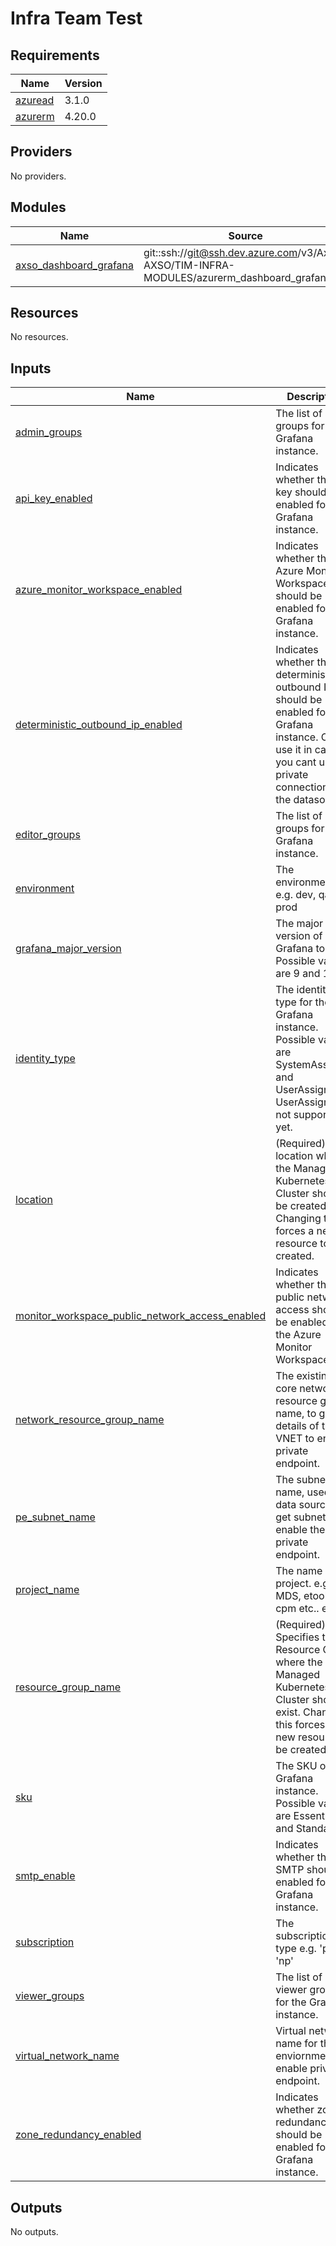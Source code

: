 # Infra Team Test

<!-- BEGIN_TF_DOCS -->
## Requirements

| Name | Version |
|------|---------|
| <a name="requirement_azuread"></a> [azuread](#requirement\_azuread) | 3.1.0 |
| <a name="requirement_azurerm"></a> [azurerm](#requirement\_azurerm) | 4.20.0 |

## Providers

No providers.

## Modules

| Name | Source | Version |
|------|--------|---------|
| <a name="module_axso_dashboard_grafana"></a> [axso\_dashboard\_grafana](#module\_axso\_dashboard\_grafana) | git::ssh://git@ssh.dev.azure.com/v3/Axpo-AXSO/TIM-INFRA-MODULES/azurerm_dashboard_grafana | ~{gitRef}~ |

## Resources

No resources.

## Inputs

| Name | Description | Type | Default | Required |
|------|-------------|------|---------|:--------:|
| <a name="input_admin_groups"></a> [admin\_groups](#input\_admin\_groups) | The list of admin groups for the Grafana instance. | `list(string)` | `[]` | no |
| <a name="input_api_key_enabled"></a> [api\_key\_enabled](#input\_api\_key\_enabled) | Indicates whether the API key should be enabled for the Grafana instance. | `bool` | `false` | no |
| <a name="input_azure_monitor_workspace_enabled"></a> [azure\_monitor\_workspace\_enabled](#input\_azure\_monitor\_workspace\_enabled) | Indicates whether the Azure Monitor Workspace should be enabled for the Grafana instance. | `bool` | `true` | no |
| <a name="input_deterministic_outbound_ip_enabled"></a> [deterministic\_outbound\_ip\_enabled](#input\_deterministic\_outbound\_ip\_enabled) | Indicates whether the deterministic outbound IP should be enabled for the Grafana instance. Only use it in case you cant use private connection to the datasources. | `bool` | `false` | no |
| <a name="input_editor_groups"></a> [editor\_groups](#input\_editor\_groups) | The list of editor groups for the Grafana instance. | `list(string)` | `[]` | no |
| <a name="input_environment"></a> [environment](#input\_environment) | The environment. e.g. dev, qa, uat, prod | `string` | `"prod "` | no |
| <a name="input_grafana_major_version"></a> [grafana\_major\_version](#input\_grafana\_major\_version) | The major version of Grafana to use. Possible values are 9 and 10. | `string` | `"10"` | no |
| <a name="input_identity_type"></a> [identity\_type](#input\_identity\_type) | The identity type for the Grafana instance. Possible values are SystemAssigned and UserAssigned. UserAssigned is not supported yet. | `string` | `"SystemAssigned"` | no |
| <a name="input_location"></a> [location](#input\_location) | (Required) The location where the Managed Kubernetes Cluster should be created. Changing this forces a new resource to be created. | `string` | `"west europe"` | no |
| <a name="input_monitor_workspace_public_network_access_enabled"></a> [monitor\_workspace\_public\_network\_access\_enabled](#input\_monitor\_workspace\_public\_network\_access\_enabled) | Indicates whether the public network access should be enabled for the Azure Monitor Workspace. | `bool` | `false` | no |
| <a name="input_network_resource_group_name"></a> [network\_resource\_group\_name](#input\_network\_resource\_group\_name) | The existing core network resource group name, to get details of the VNET to enable  private endpoint. | `string` | n/a | yes |
| <a name="input_pe_subnet_name"></a> [pe\_subnet\_name](#input\_pe\_subnet\_name) | The subnet name, used in data source to get subnet ID, to enable the private endpoint. | `string` | n/a | yes |
| <a name="input_project_name"></a> [project\_name](#input\_project\_name) | The name of the project. e.g. MDS, etools, cp, cpm etc.. etc.. | `string` | `"etools"` | no |
| <a name="input_resource_group_name"></a> [resource\_group\_name](#input\_resource\_group\_name) | (Required) Specifies the Resource Group where the Managed Kubernetes Cluster should exist. Changing this forces a new resource to be created. | `string` | `"axso-np-appl-<project-name>-<environment>-rg"` | no |
| <a name="input_sku"></a> [sku](#input\_sku) | The SKU of the Grafana instance. Possible values are Essential and Standard. | `string` | `"Standard"` | no |
| <a name="input_smtp_enable"></a> [smtp\_enable](#input\_smtp\_enable) | Indicates whether the SMTP should be enabled for the Grafana instance. | `bool` | `false` | no |
| <a name="input_subscription"></a> [subscription](#input\_subscription) | The subscription type e.g. 'p' or 'np' | `string` | `"p"` | no |
| <a name="input_viewer_groups"></a> [viewer\_groups](#input\_viewer\_groups) | The list of viewer groups for the Grafana instance. | `list(string)` | `[]` | no |
| <a name="input_virtual_network_name"></a> [virtual\_network\_name](#input\_virtual\_network\_name) | Virtual network name for the enviornment to enable private endpoint. | `string` | n/a | yes |
| <a name="input_zone_redundancy_enabled"></a> [zone\_redundancy\_enabled](#input\_zone\_redundancy\_enabled) | Indicates whether zone redundancy should be enabled for the Grafana instance. | `bool` | `true` | no |

## Outputs

No outputs.
<!-- END_TF_DOCS -->